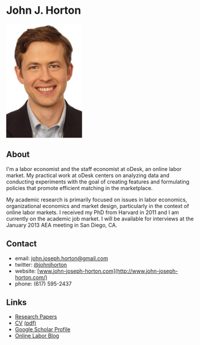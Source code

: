 <script type="text/javascript">

  var _gaq = _gaq || [];
  _gaq.push(['_setAccount', 'UA-9193153-6']);
  _gaq.push(['_trackPageview']);

  (function() {
    var ga = document.createElement('script'); ga.type = 'text/javascript'; ga.async = true;
    ga.src = ('https:' == document.location.protocol ? 'https://ssl' : 'http://www') + '.google-analytics.com/ga.js';
    var s = document.getElementsByTagName('script')[0]; s.parentNode.insertBefore(ga, s);
  })();

</script>

<link href="markdown.css" rel="stylesheet"></link> 

John J. Horton 
==============
<!-- [<img src="headshot.jpg">](Me) --> 
![Picture](headshot.jpg "Me")

About
-----
I'm a labor economist and the staff economist at oDesk, an online
labor market. My practical work at oDesk centers on analyzing data and
conducting experiments with the goal of creating features and
formulating policies that promote efficient matching in the
marketplace.

My academic research is primarily focused on issues in labor
economics, organizational economics and market design, particularly in
the context of online labor markets. I received my PhD from Harvard in
2011 and I am currently on the academic job market. I will be
available for interviews at the January 2013 AEA meeting in San Diego,
CA.

Contact
-------
* email: john.joseph.horton@gmail.com
* twitter: [@johnjhorton](https://twitter.com/johnjhorton)
* website: [www.john-joseph-horton.com](http://www.john-joseph-horton.com/)
* phone: (617) 595-2437

Links
-----
* [Research Papers](papers.html)
* [CV](cv.html) [(pdf)](cv.pdf)
* [Google Scholar Profile](http://scholar.google.com/citations?user=L_O2kH0AAAAJ&hl=en)
* [Online Labor Blog](http://www.onlinelabor.blogspot.com)

